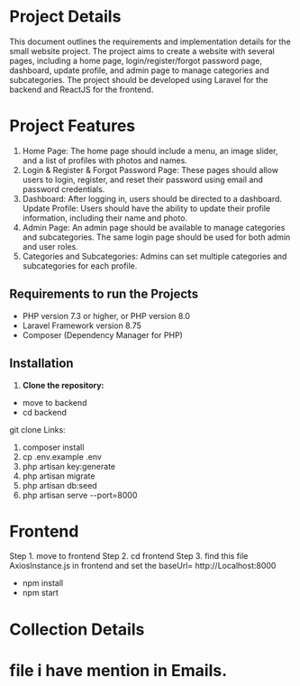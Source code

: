 # Project Details

This document outlines the requirements and implementation details for the small website project. The project aims to create a website with several pages, including a home page, login/register/forgot password page, dashboard, update profile, and admin page to manage categories and subcategories. The project should be developed using Laravel for the backend and ReactJS for the frontend.

# Project Features

1. Home Page: The home page should include a menu, an image slider, and a list of profiles with photos and names.
2. Login & Register & Forgot Password Page: These pages should allow users to login, register, and reset their password using email and password credentials.
3. Dashboard: After logging in, users should be directed to a dashboard.
Update Profile: Users should have the ability to update their profile information, including their name and photo.
4. Admin Page: An admin page should be available to manage categories and subcategories. The same login page should be used for both admin and user roles.
5. Categories and Subcategories: Admins can set multiple categories and subcategories for each profile.

## Requirements to run the Projects 

- PHP version 7.3 or higher, or PHP     version 8.0
- Laravel Framework version 8.75
- Composer (Dependency Manager for PHP)

## Installation

1. **Clone the repository:**

- move to backend 
- cd backend

git clone Links:
1. composer install
2. cp .env.example .env
3. php artisan key:generate
4. php artisan migrate
5. php artisan db:seed
6. php artisan serve --port=8000


# Frontend

Step 1.  move to frontend
Step 2.  cd frontend 
Step 3.  find this file AxiosInstance.js in frontend and  set the baseUrl= http://Localhost:8000

- npm install
- npm start

# Collection Details 
# file i have mention in Emails.














